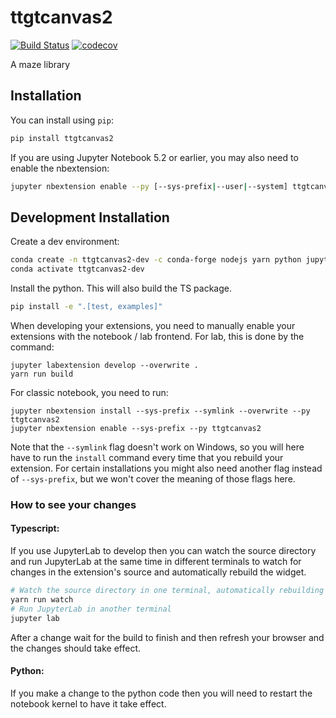 
# ttgtcanvas2

[![Build Status](https://travis-ci.org//ttgtcanvas2.svg?branch=master)](https://travis-ci.org//ttgtcanvas2)
[![codecov](https://codecov.io/gh//ttgtcanvas2/branch/master/graph/badge.svg)](https://codecov.io/gh//ttgtcanvas2)


A maze library

## Installation

You can install using `pip`:

```bash
pip install ttgtcanvas2
```

If you are using Jupyter Notebook 5.2 or earlier, you may also need to enable
the nbextension:
```bash
jupyter nbextension enable --py [--sys-prefix|--user|--system] ttgtcanvas2
```

## Development Installation

Create a dev environment:
```bash
conda create -n ttgtcanvas2-dev -c conda-forge nodejs yarn python jupyterlab
conda activate ttgtcanvas2-dev
```

Install the python. This will also build the TS package.
```bash
pip install -e ".[test, examples]"
```

When developing your extensions, you need to manually enable your extensions with the
notebook / lab frontend. For lab, this is done by the command:

```
jupyter labextension develop --overwrite .
yarn run build
```

For classic notebook, you need to run:

```
jupyter nbextension install --sys-prefix --symlink --overwrite --py ttgtcanvas2
jupyter nbextension enable --sys-prefix --py ttgtcanvas2
```

Note that the `--symlink` flag doesn't work on Windows, so you will here have to run
the `install` command every time that you rebuild your extension. For certain installations
you might also need another flag instead of `--sys-prefix`, but we won't cover the meaning
of those flags here.

### How to see your changes
#### Typescript:
If you use JupyterLab to develop then you can watch the source directory and run JupyterLab at the same time in different
terminals to watch for changes in the extension's source and automatically rebuild the widget.

```bash
# Watch the source directory in one terminal, automatically rebuilding when needed
yarn run watch
# Run JupyterLab in another terminal
jupyter lab
```

After a change wait for the build to finish and then refresh your browser and the changes should take effect.

#### Python:
If you make a change to the python code then you will need to restart the notebook kernel to have it take effect.
